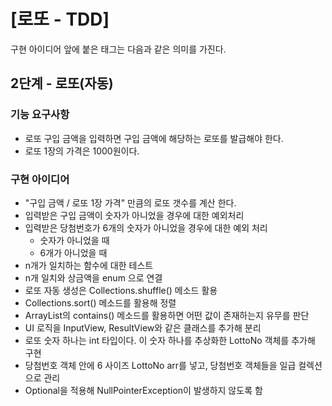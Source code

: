 # [로또 - TDD]

구현 아이디어 앞에 붙은 태그는 다음과 같은 의미를 가진다.

## 2단계 - 로또(자동)

### 기능 요구사항

- 로또 구입 금액을 입력하면 구입 금액에 해당하는 로또를 발급해야 한다.
- 로또 1장의 가격은 1000원이다.

### 구현 아이디어

- "구입 금액 / 로또 1장 가격" 만큼의 로또 갯수를 계산 한다.
- 입력받은 구입 금액이 숫자가 아니었을 경우에 대한 예외처리
- 입력받은 당첨번호가 6개의 숫자가 아니었을 경우에 대한 예외 처리
  - 숫자가 아니었을 때
  - 6개가 아니었을 때
- n개가 일치하는 함수에 대한 테스트
- n개 일치와 상금액을 enum 으로 연결
- 로또 자동 생성은 Collections.shuffle() 메소드 활용
- Collections.sort() 메소드를 활용해 정렬
- ArrayList의 contains() 메소드를 활용하면 어떤 값이 존재하는지 유무를 판단
- UI 로직을 InputView, ResultView와 같은 클래스를 추가해 분리
- 로또 숫자 하나는 int 타입이다. 이 숫자 하나를 추상화한 LottoNo 객체를 추가해 구현
- 당첨번호 객체 안에 6 사이즈 LottoNo arr를 넣고, 당첨번호 객체들을 일급 컬렉션으로 관리
- Optional을 적용해 NullPointerException이 발생하지 않도록 함
